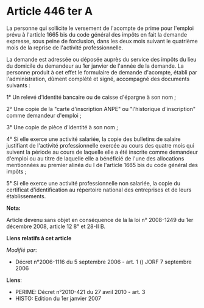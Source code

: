 # Article 446 ter A

La personne qui sollicite le versement de l'acompte de prime pour l'emploi prévu à l'article 1665 bis du code général des
impôts en fait la demande expresse, sous peine de forclusion, dans les deux mois suivant le quatrième mois de la reprise de
l'activité professionnelle.

La demande est adressée ou déposée auprès du service des impôts du lieu du domicile du demandeur au 1er janvier de l'année de
la demande. La personne produit à cet effet le formulaire de demande d'acompte, établi par l'administration, dûment complété
et signé, accompagné des documents suivants :

1° Un relevé d'identité bancaire ou de caisse d'épargne à son nom ;

2° Une copie de la "carte d'inscription ANPE" ou "l'historique d'inscription" comme demandeur d'emploi ;

3° Une copie de pièce d'identité à son nom ;

4° Si elle exerce une activité salariée, la copie des bulletins de salaire justifiant de l'activité professionnelle exercée
au cours des quatre mois qui suivent la période au cours de laquelle elle a été inscrite comme demandeur d'emploi ou au titre
de laquelle elle a bénéficié de l'une des allocations mentionnées au premier alinéa du I de l'article 1665 bis du code
général des impôts ;

5° Si elle exerce une activité professionnelle non salariée, la copie du certificat d'identification au répertoire national
des entreprises et de leurs établissements.

**Nota:**

Article devenu sans objet en conséquence de la la loi n° 2008-1249 du 1er décembre 2008, article 12 8° et 28-II B.

**Liens relatifs à cet article**

_Modifié par_:

  - Décret n°2006-1116 du 5 septembre 2006 - art. 1 () JORF 7 septembre 2006

**Liens**:

  - PERIME: Décret n°2010-421  du 27 avril 2010 - art. 3
  - HISTO: Edition du 1er janvier 2007
